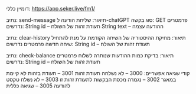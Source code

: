 דומיין כללי: https://app.seker.live/fm1/

נתיב: send-message
תיאור: שליחת הודעה ל-chatGPT
סוג בקשה: GET
פרמטרים נדרשים:
String id – תעודת זהות של השולח
String text – ההודעה עצמה

נתיב: clear-history
תיאור: מחיקת ההיסטוריה של השיחה הקודמת על מנת להתחיל שיחה חדשה
פרמטרים נדרשים:
String id – תעודת זהות של השולח

נתיב: check-balance
תיאור: בדיקת כמות ההודעות שנותרה לשלוח
פרמטרים נדרשים:
String id – תעודת זהות של השולח




קודי שגיאה אפשריים: 
3000 – לא נשלחה תעודת זהות
3001 – תעודת בזהות לא קיימת במאגר
3002 – נגמרה מכסת הבקשות לתעודת זהות זו
3003 – לא נשלח טקסט להודעה
3005 – שגיאה כללית
